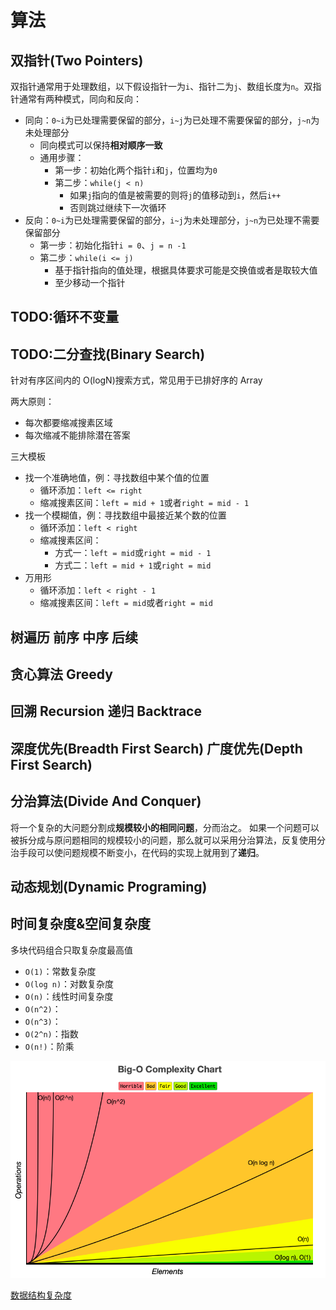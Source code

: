 # 算法

## 双指针(Two Pointers)

双指针通常用于处理数组，以下假设指针一为`i`、指针二为`j`、数组长度为`n`。双指针通常有两种模式，同向和反向：

- 同向：`0~i`为已处理需要保留的部分，`i~j`为已处理不需要保留的部分，`j~n`为未处理部分
  - 同向模式可以保持**相对顺序一致**
  - 通用步骤：
    - 第一步：初始化两个指针`i`和`j`，位置均为`0`
    - 第二步：`while(j < n)`
      - 如果`j`指向的值是被需要的则将`j`的值移动到`i`，然后`i++`
      - 否则跳过继续下一次循环
- 反向：`0~i`为已处理需要保留的部分，`i~j`为未处理部分，`j~n`为已处理不需要保留部分
  - 第一步：初始化指针`i = 0`、`j = n -1`
  - 第二步：`while(i <= j)`
    - 基于指针指向的值处理，根据具体要求可能是交换值或者是取较大值
    - 至少移动一个指针

## TODO:循环不变量

## TODO:二分查找(Binary Search)

针对有序区间内的 O(logN)搜索方式，常见用于已排好序的 Array

两大原则：

- 每次都要缩减搜素区域
- 每次缩减不能排除潜在答案

三大模板

- 找一个准确地值，例：寻找数组中某个值的位置
  - 循环添加：`left <= right`
  - 缩减搜素区间：`left = mid + 1`或者`right = mid - 1`
- 找一个模糊值，例：寻找数组中最接近某个数的位置
  - 循环添加：`left < right`
  - 缩减搜素区间：
    - 方式一：`left = mid`或`right = mid - 1`
    - 方式二：`left = mid + 1`或`right = mid`
- 万用形
  - 循环添加：`left < right - 1`
  - 缩减搜素区间：`left = mid`或者`right = mid`

## 树遍历 前序 中序 后续

## 贪心算法 Greedy

## 回溯 Recursion 递归 Backtrace

## 深度优先(Breadth First Search) 广度优先(Depth First Search)

## 分治算法(Divide And Conquer)

将一个复杂的大问题分割成**规模较小的相同问题**，分而治之。
如果一个问题可以被拆分成与原问题相同的规模较小的问题，那么就可以采用分治算法，反复使用分治手段可以使问题规模不断变小，在代码的实现上就用到了**递归**。

## 动态规划(Dynamic Programing)

## 时间复杂度&空间复杂度

多块代码组合只取复杂度最高值

- `O(1)`：常数复杂度
- `O(log n)`：对数复杂度
- `O(n)`：线性时间复杂度
- `O(n^2)`：
- `O(n^3)`：
- `O(2^n)`：指数
- `O(n!)`：阶乘

![big o](../../assets/images/算法/big-o.png)

[数据结构复杂度](https://www.bigocheatsheet.com/)
